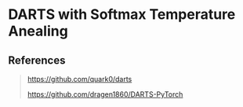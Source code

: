 # DARTS with Softmax Temperature Anealing

## References
> https://github.com/quark0/darts
> 
> https://github.com/dragen1860/DARTS-PyTorch
